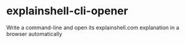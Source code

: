 # explainshell-cli-opener
Write a command-line and open its explainshell.com explanation in a browser automatically
